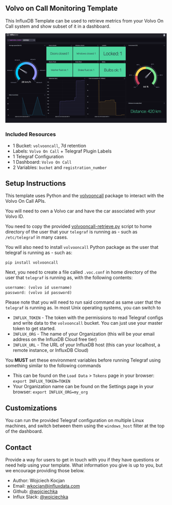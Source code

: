 ## Volvo on Call Monitoring Template

This InfluxDB Template can be used to retrieve metrics from your Volvo On Call system and show subset of it in a dashboard.

![Volvo On Call Dashboard Screenshot](img/volvo_on_call_dashboard.png)

### Included Resources

- 1 Bucket: `volvooncall`, 7d retention
- Labels: `Volvo On Call` + Telegraf Plugin Labels
- 1 Telegraf Configuration
- 1 Dashboard: `Volvo On Call`
- 2 Variables: `bucket` and `registration_number`

## Setup Instructions

  This template uses Python and the [volvooncall](https://github.com/molobrakos/volvooncall) package to interact with the Volvo On Call APIs.

  You will need to own a Volvo car and have the car associated with your Volvo ID.

  You need to copy the provided [volvooncall-retrieve.py](volvooncall-retrieve.py) script to home directory of the user that your `telegraf` is running as - such as `/etc/telegraf` in many cases.

  You will also need to install `volvooncall` Python package as the user that telegraf is running as - such as:

  ```shell
  pip install volvooncall
  ```

  Next, you need to create a file called `.voc.conf` in home directory of the user that `telegraf` is running as, with the following contents:

  ```
  username: (volvo id username)
  password: (volvo id password)
  ```

  Please note that you will need to run said command as same user that the `telegraf` is running as. In most Unix operating systems, you can switch to 


  - `INFLUX_TOKEN` - The token with the permissions to read Telegraf configs and write data to the `volvooncall` bucket. You can just use your master token to get started.
  - `INFLUX_ORG` - The name of your Organization (this will be your email address on the InfluxDB Cloud free tier)
  - `INFLUX_URL` - The URL of your InfluxDB host (this can your localhost, a remote instance, or InfluxDB Cloud)

  You **MUST** set these environment variables before running Telegraf using something similar to the following commands
    
  - This can be found on the `Load Data` > `Tokens` page in your browser: `export INFLUX_TOKEN=TOKEN`
  - Your Organization name can be found on the Settings page in your browser: `export INFLUX_ORG=my_org`

## Customizations

You can run the provided Telegraf configuration on multiple Linux machines, and switch between them using the `windows_host` filter at the top of the dashboard.

## Contact

Provide a way for users to get in touch with you if they have questions or need help using your template. What information you give is up to you, but we encourage providing those below.

- Author: Wojciech Kocjan
- Email: wkocjan@influxdata.com
- Github: [@wojciechka](https://github.com/wojciechka)
- Influx Slack: [@wojciechka](https://influxdata.com/slack)
